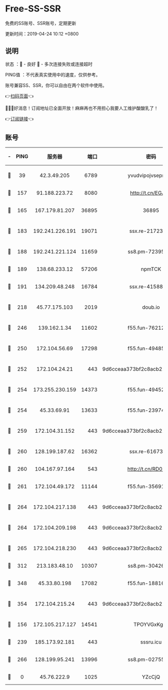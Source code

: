 # Free-SS-SSR

免费的SS账号、SSR账号，定期更新

更新时间：2019-04-24 10:12 +0800

## 说明

状态     ：🙂 - 良好 🙁 - 多次连接失败或连接超时

PING值   ：不代表真实使用中的速度，仅供参考。

账号兼容SS、SSR，你可以自由在两个软件中使用。

👉[扫码页面](https://liesauer.github.io/Free-SS-SSR/)👈

🎉🎉🎉好消息！订阅地址已全面开放！麻麻再也不用担心我要人工维护酸酸乳了！

👉[订阅链接](https://www.liesauer.net/yogurt/subscribe?ACCESS_TOKEN=DAYxR3mMaZAsaqUb)👈

## 账号

|-|PING|服务器|端口|密码|加密方式|区域|
|:----:|:----:|:-----:|-----:|:----:|:----:|:----:|
|🙂|39|42.3.49.205|6789|yvudvipojvseprugib|aes-256-cfb|HK|
|🙂|157|91.188.223.72|8080|http://t.cn/EGJIyrl|rc4-md5|RU|
|🙂|165|167.179.81.207|36895|36895|aes-256-cfb|JP|
|🙂|183|192.241.226.191|19071|ssx.re-21723221|aes-256-cfb|US|
|🙂|188|192.241.221.124|11659|ss8.pm-72395015|aes-256-cfb|US|
|🙂|189|138.68.233.12|57206|npmTCK|rc4-md5|US|
|🙂|191|134.209.48.248|16784|ssx.re-41588208|aes-256-cfb|US|
|🙂|218|45.77.175.103|2019|doub.io|aes-128-ctr|SG|
|🙂|246|139.162.1.34|11602|f55.fun-76212017|aes-256-cfb|SG|
|🙂|250|172.104.56.69|17298|f55.fun-49485165|aes-256-cfb|SG|
|🙂|252|172.104.24.21|443|9d6cceaa373bf2c8acb22e60b6a58be6|aes-256-cfb|US|
|🙂|254|173.255.230.159|14373|f55.fun-49452956|aes-256-cfb|US|
|🙂|254|45.33.69.91|13633|f55.fun-23974174|aes-256-cfb|US|
|🙂|259|172.104.31.152|443|9d6cceaa373bf2c8acb22e60b6a58be6|aes-256-cfb|US|
|🙂|260|128.199.187.62|16362|ssx.re-61673637|aes-256-cfb|SG|
|🙂|260|104.167.97.164|543|http://t.cn/RD0D7sx|rc4-md5|CA|
|🙂|261|172.104.49.172|11144|f55.fun-35691279|aes-256-cfb|SG|
|🙂|264|172.104.217.138|443|9d6cceaa373bf2c8acb22e60b6a58be6|aes-256-cfb|US|
|🙂|264|172.104.209.198|443|9d6cceaa373bf2c8acb22e60b6a58be6|aes-256-cfb|US|
|🙂|265|172.104.218.230|443|9d6cceaa373bf2c8acb22e60b6a58be6|aes-256-cfb|US|
|🙂|312|213.183.48.10|10307|ss8.pm-30426193|rc4-md5|RU|
|🙂|348|45.33.80.198|17082|f55.fun-18816425|aes-256-cfb|US|
|🙂|354|172.104.215.24|443|9d6cceaa373bf2c8acb22e60b6a58be6|aes-256-cfb|US|
|🙂|156|172.105.217.127|14541|TPOYVGxKglpi|aes-256-cfb|JP|
|🙂|239|185.173.92.181|443|sssru.icu|rc4-md5|RU|
|🙂|266|128.199.95.241|13996|ss8.pm-02755269|aes-256-cfb|SG|
|🙁|0|45.76.222.9|1025|YZcCjQ|rc4-md5|JP|
